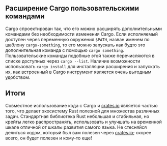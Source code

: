 ## Расширение Cargo пользовательскими командами

Cargo спроектирован так, что его можно расширять дополнительными командами без необходимости изменения Cargo. Если исполняемый доступен через переменную окружения `$PATH`, назван именем по шаблону `cargo-something`, то его можно запускать как будто это дополнительная команда с помощью `cargo something`. Пользовательские команды подобные этой также перечисляются в списке доступных через `cargo --list`. Наличие возможности использовать `cargo install` для инсталляции расширения и запускать их, как встроенный в Cargo инструмент является очень выгодным удобством.

## Итоги

Совместное использование кода с Cargo и [crates.io](https://crates.io/)<comment></comment> является частью того, что делает экосистему Rust полезной для множества различных задач. Стандартная библиотека Rust небольшая и стабильная, но крейты легко распространять, использовать и улучшать на временной шкале отличной от шкалы развития самого языка. Не стесняйся делиться кодом, который был вам полезен через [crates.io](https://crates.io/)<comment></comment>; скорее всего, он будет полезен и кому-то еще!
